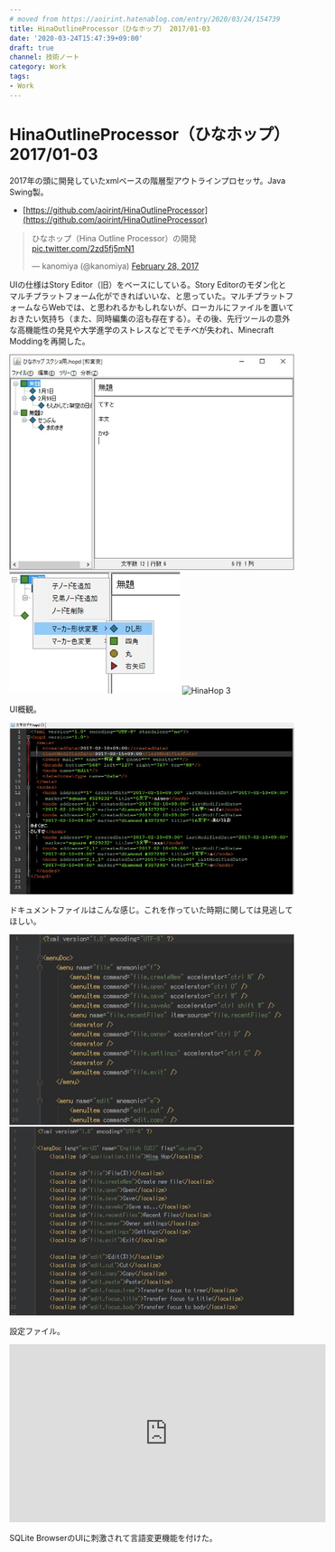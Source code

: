 ```yaml
---
# moved from https://aoirint.hatenablog.com/entry/2020/03/24/154739
title: HinaOutlineProcessor（ひなホップ） 2017/01-03
date: '2020-03-24T15:47:39+09:00'
draft: true
channel: 技術ノート
category: Work
tags:
- Work
---
```

# HinaOutlineProcessor（ひなホップ） 2017/01-03

2017年の頭に開発していたxmlベースの階層型アウトラインプロセッサ。Java Swing製。

- [https://github.com/aoirint/HinaOutlineProcessor](https://github.com/aoirint/HinaOutlineProcessor)

<blockquote class="twitter-tweet"><p lang="ja" dir="ltr">ひなホップ（Hina Outline Processor）の開発 <a href="https://t.co/2zd5fj5mN1">pic.twitter.com/2zd5fj5mN1</a></p>&mdash; kanomiya (@kanomiya) <a href="https://twitter.com/kanomiya/status/836616749252390912?ref_src=twsrc%5Etfw">February 28, 2017</a></blockquote>

UIの仕様はStory Editor（旧）をベースにしている。Story Editorのモダン化とマルチプラットフォーム化ができればいいな、と思っていた。マルチプラットフォームならWebでは、と思われるかもしれないが、ローカルにファイルを置いておきたい気持ち（また、同時編集の沼も存在する）。その後、先行ツールの意外な高機能性の発見や大学進学のストレスなどでモチベが失われ、Minecraft Moddingを再開した。

![HinaHop 1](images/20200324150508.jpg)
![HinaHop 2](images/20200324150504.jpg)
![HinaHop 3](images/20200324150506.jpg)

UI概観。

![HinaHop 4](images/20200324150455.jpg)

ドキュメントファイルはこんな感じ。これを作っていた時期に関しては見逃してほしい。

![HinaHop 5](images/20200324150459.jpg)
![HinaHop 6](images/20200324150501.jpg)

設定ファイル。

<iframe width="560" height="315" src="https://www.youtube.com/embed/WE1oR2c4lQs" title="YouTube video player" frameborder="0" allow="accelerometer; autoplay; clipboard-write; encrypted-media; gyroscope; picture-in-picture" allowfullscreen></iframe>

SQLite BrowserのUIに刺激されて言語変更機能を付けた。
